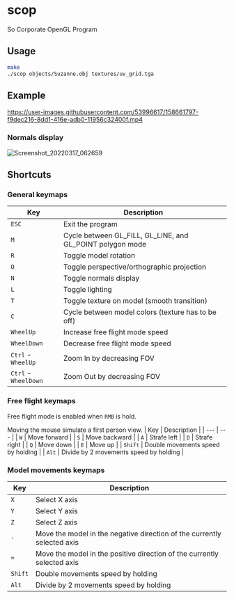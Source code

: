 # scop
So Corporate OpenGL Program

## Usage
```sh
make
./scop objects/Suzanne.obj textures/uv_grid.tga
```

## Example
https://user-images.githubusercontent.com/53996617/158661797-f9dec216-8dd1-416e-adb0-11956c32400f.mp4

### Normals display
![Screenshot_20220317_062659](https://user-images.githubusercontent.com/53996617/158743144-e8779497-b26b-416d-9a5c-0e5833e1ddf1.png)

## Shortcuts
### General keymaps
| Key | Description |
| --- | --- |
| `ESC` | Exit the program |
| `M` | Cycle between GL_FILL, GL_LINE, and GL_POINT polygon mode |
| `R` | Toggle model rotation |
| `O` | Toggle perspective/orthographic projection |
| `N` | Toggle normals display |
| `L` | Toggle lighting |
| `T` | Toggle texture on model (smooth transition) |
| `C` | Cycle between model colors (texture has to be off) |
| `WheelUp` | Increase free flight mode speed |
| `WheelDown` | Decrease free flight mode speed |
| `Ctrl` - `WheelUp` | Zoom In by decreasing FOV |
| `Ctrl` - `WheelDown` | Zoom Out by decreasing FOV |
### Free flight keymaps
Free flight mode is enabled when `RMB` is hold.

Moving the mouse simulate a first person view.
| Key | Description |
| --- | --- |
| `W` | Move forward |
| `S` | Move backward |
| `A` | Strafe left |
| `D` | Strafe right |
| `Q` | Move down |
| `E` | Move up |
| `Shift` | Double movements speed by holding |
| `Alt` | Divide by 2 movements speed by holding |
### Model movements keymaps
| Key | Description |
| --- | --- |
| `X` | Select X axis |
| `Y` | Select Y axis |
| `Z` | Select Z axis |
| `-` | Move the model in the negative direction of the currently selected axis |
| `=` | Move the model in the positive direction of the currently selected axis |
| `Shift` | Double movements speed by holding |
| `Alt` | Divide by 2 movements speed by holding |
